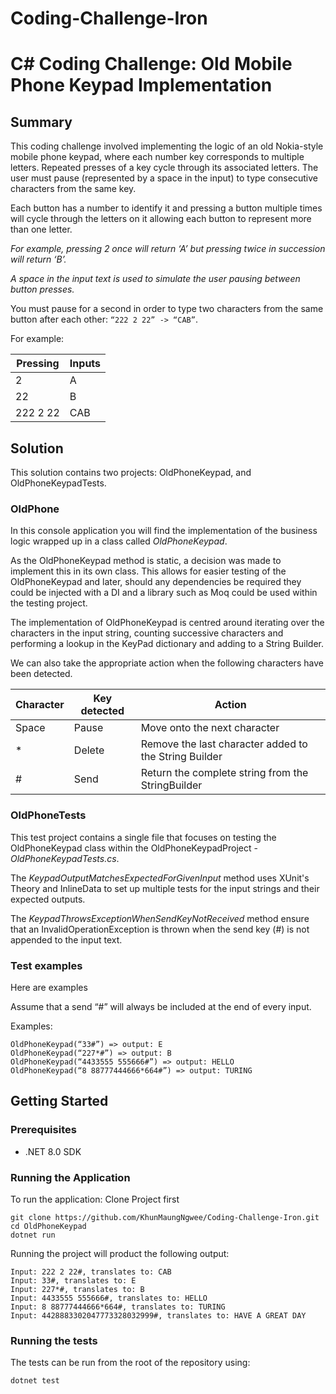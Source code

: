 # Coding-Challenge-Iron

# C# Coding Challenge: Old Mobile Phone Keypad Implementation

## Summary

This coding challenge involved implementing the logic of an old Nokia-style mobile phone keypad, where each number key corresponds to multiple letters. Repeated presses of a key cycle through its associated letters. The user must pause (represented by a space in the input) to type consecutive characters from the same key.

Each button has a number to identify it and pressing a button multiple times will cycle through the letters on it allowing each button to represent more than one letter.

*For example, pressing 2 once will return ‘A’ but pressing twice in succession will return ‘B’.*

*A space in the input text is used to simulate the user pausing between button presses.*

You must pause for a second in order to type two characters from the same button after each other: `“222 2 22” -> “CAB”`.

For example:

|  Pressing   |  Inputs   |
|  ---------  | --------- |
|  2          |  A        |
|  22         |  B        |
|  222 2 22   |  CAB      |


## Solution

This solution contains two projects: OldPhoneKeypad, and OldPhoneKeypadTests.

### OldPhone

In this console application you will find the implementation of the business logic wrapped up in a class called *OldPhoneKeypad*. 

As the OldPhoneKeypad method is static, a decision was made to implement this in its own class.  This allows for easier testing of the OldPhoneKeypad and later, should any dependencies be required they could be injected with a DI and a library such as Moq could be used  within the testing project.

The implementation of OldPhoneKeypad is centred around iterating over the characters in the input string, counting successive characters and performing a lookup in the KeyPad dictionary and adding to a String Builder.  

We can also take the appropriate action when the following characters have been detected.


| Character | Key detected | Action |
| --------  | ----------| ------- |
| Space     | Pause  | Move onto the next character   |
| *         | Delete | Remove the last character added to the String Builder     |
| #         | Send   | Return the complete string from the StringBuilder |


### OldPhoneTests

This test project contains a single file that focuses on testing the OldPhoneKeypad class within the OldPhoneKeypadProject - *OldPhoneKeypadTests.cs*.

The *KeypadOutputMatchesExpectedForGivenInput* method uses XUnit's Theory and InlineData to set up multiple tests for the input strings and their expected outputs.  

The *KeypadThrowsExceptionWhenSendKeyNotReceived* method ensure that an InvalidOperationException is thrown when the send key (#) is not appended to the input text.


### Test examples

Here are examples

Assume that a send “#” will always be included at the end of every input.

Examples:
```
OldPhoneKeypad(“33#”) => output: E 
OldPhoneKeypad(“227*#”) => output: B 
OldPhoneKeypad(“4433555 555666#”) => output: HELLO 
OldPhoneKeypad(“8 88777444666*664#”) => output: TURING
```


## Getting Started

### Prerequisites

- .NET 8.0 SDK


### Running the Application
To run the application:
Clone Project first

```
git clone https://github.com/KhunMaungNgwee/Coding-Challenge-Iron.git
cd OldPhoneKeypad
dotnet run
```

Running the project will product the following output:

```
Input: 222 2 22#, translates to: CAB
Input: 33#, translates to: E
Input: 227*#, translates to: B
Input: 4433555 555666#, translates to: HELLO
Input: 8 88777444666*664#, translates to: TURING
Input: 4428883302047773328032999#, translates to: HAVE A GREAT DAY
```

### Running the tests

The tests can be run from the root of the repository using:

```
dotnet test
```
